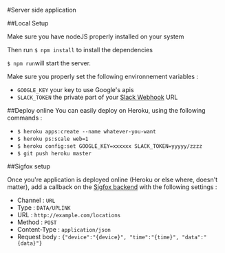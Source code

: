 #Server side application

##Local Setup

Make sure you have nodeJS properly installed on your system

Then run `$ npm install` to install the dependencies

`$ npm run`will start the server.

Make sure you properly set the following environnement variables : 
* `GOOGLE_KEY` your key to use Google's apis
* `SLACK_TOKEN` the private part of your [Slack Webhook](https://api.slack.com/incoming-webhooks) URL

##Deploy online
You can easily deploy on Heroku, using the following commands : 
* `$ heroku apps:create --name whatever-you-want`
* `$ heroku ps:scale web=1`
* `$ heroku config:set GOOGLE_KEY=xxxxxx SLACK_TOKEN=yyyyy/zzzz`
* `$ git push heroku master` 

##Sigfox setup

Once you're application is deployed online (Heroku or else where, doesn't matter), add a callback on the [Sigfox backend](http://backend.sigfox.com) with the following settings :

* Channel : `URL`
* Type : `DATA/UPLINK `
* URL : `http://example.com/locations`
* Method : `POST`
* Content-Type : `application/json`
* Request body : `{"device":"{device}", "time":"{time}", "data":"{data}"}`


